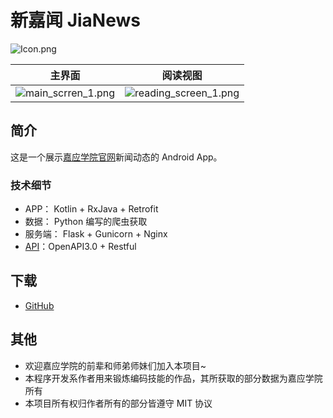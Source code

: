 # 新嘉闻 JiaNews

![Icon.png](https://i.loli.net/2019/02/17/5c690b45890b7.png)

| 主界面                                                       | 阅读视图                                                     |
| ------------------------------------------------------------ | ------------------------------------------------------------ |
| ![main_scrren_1.png](https://i.loli.net/2019/02/12/5c62a2c87fa33.png) | ![reading_screen_1.png](https://i.loli.net/2019/02/12/5c62a2c890a02.png) |



## 简介

这是一个展示[嘉应学院官网](www.jyu.edu.cn)新闻动态的 Android App。

### 技术细节

- APP： Kotlin + RxJava + Retrofit
- 数据： Python 编写的爬虫获取
- 服务端： Flask + Gunicorn + Nginx
- [API](https://rosuh.me/jyu-api/)：OpenAPI3.0 + Restful
## 下载

- [GitHub](https://github.com/rosuH/JiaNews/releases/)

## 其他

- 欢迎嘉应学院的前辈和师弟师妹们加入本项目~
- 本程序开发系作者用来锻炼编码技能的作品，其所获取的部分数据为嘉应学院所有
- 本项目所有权归作者所有的部分皆遵守 MIT 协议
